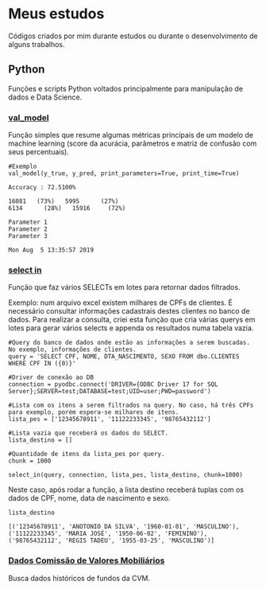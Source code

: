 # Meus estudos

Códigos criados por mim durante estudos ou durante o desenvolvimento de alguns trabalhos.

## Python

Funções e scripts Python voltados principalmente para manipulação de dados e Data Science.

### [val_model](https://github.com/guilherme-pio/estudos/blob/master/Python/val_model.py)
Função simples que resume algumas métricas principais de um modelo de machine learning (score da acurácia, parâmetros e matriz de confusão com seus percentuais). 

```
#Exemplo
val_model(y_true, y_pred, print_parameters=True, print_time=True)

```
```
Accuracy : 72.5100% 

16081 	(73%)   5995 	  (27%)
6134 	  (28%)   15916 	(72%)

Parameter 1
Parameter 2
Parameter 3

Mon Aug  5 13:35:57 2019 
```

### [select in](https://github.com/guilherme-pio/estudos/blob/master/Python/select_in.py)
Função que faz vários SELECTs em lotes para retornar dados filtrados.

Exemplo: num arquivo excel existem milhares de CPFs de clientes. É necessário consultar informações cadastrais destes clientes no banco de dados. Para realizar a consulta, criei esta função que cria várias querys em lotes para gerar vários selects e appenda os resultados numa tabela vazia.

```
#Query do banco de dados onde estão as informações a serem buscadas. No exemplo, informações de clientes.
query = 'SELECT CPF, NOME, DTA_NASCIMENTO, SEXO FROM dbo.CLIENTES WHERE CPF IN ({0)}'

#Driver de conexão ao DB
connection = pyodbc.connect('DRIVER={ODBC Driver 17 for SQL Server};SERVER=test;DATABASE=test;UID=user;PWD=password')

#Lista com os itens a serem filtrados na query. No caso, há três CPFs para exemplo, porém espera-se milhares de itens.
lista_pes = ['12345678911', '11122233345', '98765432112']

#Lista vazia que receberá os dados do SELECT.
lista_destino = []

#Quantidade de itens da lista_pes por query.
chunk = 1000

select_in(query, connection, lista_pes, lista_destino, chunk=1000)
```

Neste caso, após rodar a função, a lista destino receberá tuplas com os dados de CPF, nome, data de nascimento e sexo.

```
lista_destino 
```
```
[('12345678911', 'ANOTONIO DA SILVA', '1960-01-01', 'MASCULINO'),
('11122233345', 'MARIA JOSÉ', '1950-06-02', 'FEMININO'),
('98765432112', 'REGIS TADEU', '1955-03-25', 'MASCULINO')]
```

### [Dados Comissão de Valores Mobiliários](https://github.com/guilherme-pio/estudos/blob/master/Python/cvm.py)

Busca dados históricos de fundos da CVM.
